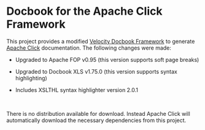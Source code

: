 Docbook for the Apache Click Framework
======================================

This project provides a modified [Velocity Docbook Framework][1] to generate
[Apache Click][2] documentation. The following changes were made:

[1]: <http://velocity.apache.org/docbook/>

[2]: <http://click.apache.org>

-   Upgraded to Apache FOP v0.95 (this version supports soft page breaks)

-   Upgraded to Docbook XLS v1.75.0 (this version supports syntax highlighting)

-   Includes XSLTHL syntax highlighter version 2.0.1

 

There is no distribution available for download. Instead Apache Click will
automatically download the necessary dependencies from this project.

